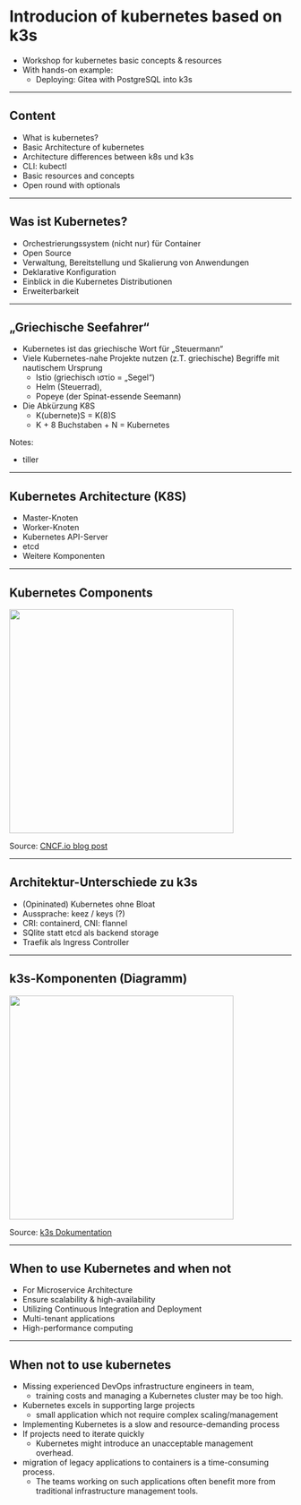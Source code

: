 # Introducion of kubernetes based on k3s

 - Workshop for kubernetes basic concepts & resources
 - With hands-on example:
   - Deploying: Gitea with PostgreSQL into k3s

----

## Content

- What is kubernetes?
- Basic Architecture of kubernetes
- Architecture differences between k8s und k3s
- CLI: kubectl
- Basic resources and concepts
- Open round with optionals

----

## Was ist Kubernetes?

 - Orchestrierungssystem (nicht nur) für Container
 - Open Source
 - Verwaltung, Bereitstellung und Skalierung von Anwendungen
 - Deklarative Konfiguration
 - Einblick in die Kubernetes Distributionen
 - Erweiterbarkeit

----

## „Griechische Seefahrer“

<!-- .slide: data-background-opacity="10%" data-background-image="./images/backgrounds/choco-1920x1080.png" -->

  - Kubernetes ist das griechische Wort für „Steuermann“
  - Viele Kubernetes-nahe Projekte nutzen (z.T. griechische) Begriffe
    mit nautischem Ursprung
      - Istio (griechisch ιστίο = „Segel“)
      - Helm (Steuerrad),
      - Popeye (der Spinat-essende Seemann)
  - Die Abkürzung K8S
    - K(ubernete)S = K(8)S
    - K + 8 Buchstaben + N = Kubernetes

Notes:
- tiller

----

## Kubernetes Architecture (K8S)

- Master-Knoten
- Worker-Knoten
- Kubernetes API-Server
- etcd
- Weitere Komponenten

----
## Kubernetes Components

<div><img src="./images/k8s-architecture-1.png" style="height: 400px;"></div>

Source: [CNCF.io blog post](https://www.cncf.io/blog/2019/08/19/how-kubernetes-works/)

----

## Architektur-Unterschiede zu k3s

- (Opininated) Kubernetes ohne Bloat
- Aussprache: keez / keys (?)
- CRI: containerd, CNI: flannel
- SQlite statt etcd als backend storage
- Traefik als Ingress Controller

----

## k3s-Komponenten (Diagramm)

<div><img src="./images/k3s-architecture-1.png" style="height: 400px;"></div>

Source: [k3s Dokumentation](https://docs.k3s.io/architecture)

----

## When to use Kubernetes and when not

- For Microservice Architecture
- Ensure scalability & high-availability
- Utilizing Continuous Integration and Deployment
- Multi-tenant applications
- High-performance computing

----

## When not to use kubernetes

- Missing experienced DevOps infrastructure engineers in team,
  - training costs and managing a Kubernetes cluster may be too high.
- Kubernetes excels in supporting large projects
  - small application which not require complex scaling/management
- Implementing Kubernetes is a slow and resource-demanding process
- If projects need to iterate quickly
  - Kubernetes might introduce an unacceptable management overhead.
- migration of legacy applications to containers is a time-consuming process.
  - The teams working on such applications often benefit more from traditional infrastructure management tools.